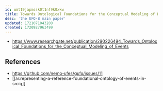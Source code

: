```yaml
---
id: umt19japmssk0t1nf9k0xkw
title: Towards Ontological Foundations for the Conceptual Modeling of Events
desc: 'the UFO-B main paper'
updated: 1721071043200
created: 1720927963499
---
```


- https://www.researchgate.net/publication/290226494_Towards_Ontological_Foundations_for_the_Conceptual_Modeling_of_Events


## References

- https://github.com/nemo-ufes/gufo/issues/11
- [[ar.representing-a-reference-foundational-ontology-of-events-in-sroiq]]